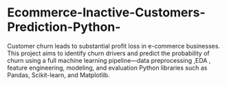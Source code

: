 # Ecommerce-Inactive-Customers-Prediction-Python-
Customer churn leads to substantial profit loss in e-commerce businesses. This project aims to identify churn drivers and predict the probability of churn using a full machine learning pipeline—data preprocessing ,EDA , feature engineering, modeling, and evaluation Python libraries such as Pandas, Scikit-learn, and Matplotlib. 
